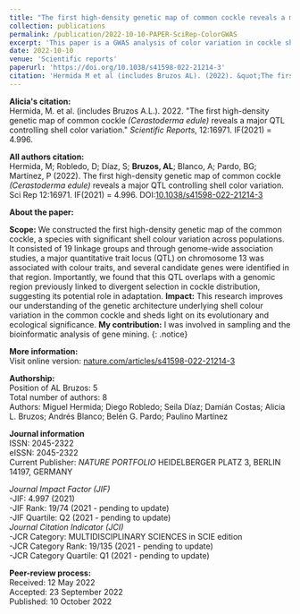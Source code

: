 ```yaml
---
title: "The first high-density genetic map of common cockle reveals a major QTL controlling shell color variation"
collection: publications
permalink: /publication/2022-10-10-PAPER-SciRep-ColorGWAS
excerpt: 'This paper is a GWAS analysis of color variation in cockle shells.'
date: 2022-10-10
venue: 'Scientific reports'
paperurl: 'https://doi.org/10.1038/s41598-022-21214-3'
citation: 'Hermida M et al (includes Bruzos AL). (2022). &quot;The first high-density genetic map of common cockle <i>(Cerastoderma edule)</i> reveals a major QTL controlling shell color variation.&quot; <i>Scientific reports</i>. 12:16971. doi: 10.1038/s41598-022-21214-3 - IF(2021) = 4.996'
---
```


**Alicia's citation:**  
Hermida, M. et al. (includes Bruzos A.L.). 2022. "The first high-density genetic map of common cockle <i>(Cerastoderma edule)</i> reveals a major QTL controlling shell color variation." <i>Scientific Reports</i>, 12:16971.  IF(2021) = 4.996.

**All authors citation:**  
Hermida, M; Robledo, D; Díaz, S; **Bruzos, AL**; Blanco, A; Pardo, BG; Martínez, P (2022). The first high-density genetic map of common cockle <i>(Cerastoderma edule)</i> reveals a major QTL controlling shell color variation. Sci Rep 12:16971. IF(2021) = 4.996. DOI:[10.1038/s41598-022-21214-3](https://doi.org/10.1038/s41598-022-21214-3) 

**About the paper:**  
<!---In this study, a high-density genetic map was applied to ascertain the genetic basis of color variation in cockle shells. A major QTL on chromosome 13 was found to be associated with different color traits. This was a collaboration during my research as a PhD student.--->  

**Scope:** We constructed the first high-density genetic map of the common cockle, a species with significant shell colour variation across populations. It consisted of 19 linkage groups and through genome-wide association studies, a major quantitative trait locus (QTL) on chromosome 13 was associated with colour traits, and several candidate genes were identified in that region. Importantly, we found that this QTL overlaps with a genomic region previously linked to divergent selection in cockle distribution, suggesting its potential role in adaptation.
**Impact:** This research improves our understanding of the genetic architecture underlying shell colour variation in the common cockle and sheds light on its evolutionary and ecological significance.
**My contribution:** I was involved in sampling and the bioinformatic analysis of gene mining.
{: .notice}

**More information:**  
Visit online version: [nature.com/articles/s41598-022-21214-3](https://www.nature.com/articles/s41598-022-21214-3)  

**Authorship:**  
Position of AL Bruzos: 5  
Total number of authors: 8  
Authors: Miguel Hermida; Diego Robledo; Seila Díaz; Damián Costas; Alicia L. Bruzos; Andrés Blanco; Belén G. Pardo; Paulino Martínez  

**Journal information**  
ISSN: 2045-2322  
eISSN: 2045-2322    
Current Publisher: *NATURE PORTFOLIO* HEIDELBERGER PLATZ 3, BERLIN 14197, GERMANY  
  
*Journal Impact Factor (JIF)*  
-JIF: 4.997 (2021)  
-JIF Rank: 19/74 (2021 - pending to update)  
-JIF Quartile: Q2 (2021 - pending to update)   
*Journal Citation Indicator (JCI)*  
-JCR Category: MULTIDISCIPLINARY SCIENCES in SCIE edition  
-JCR Category Rank: 19/135 (2021 - pending to update)  
-JCR Category Quartile: Q1 (2021 - pending to update)  

**Peer-review process:**  
Received: 12 May 2022  
Accepted: 23 September 2022  
Published: 10 October 2022



